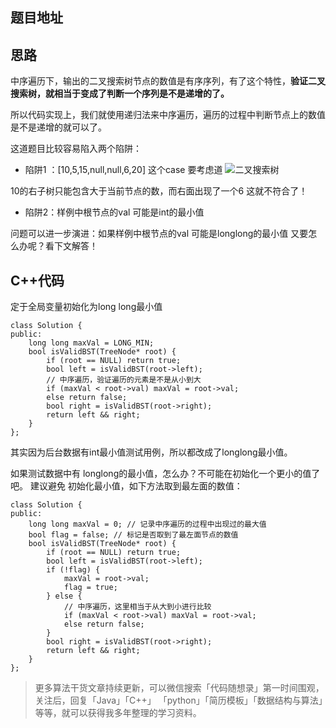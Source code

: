 ## 题目地址 

## 思路 

中序遍历下，输出的二叉搜索树节点的数值是有序序列，有了这个特性，**验证二叉搜索树，就相当于变成了判断一个序列是不是递增的了。**

所以代码实现上，我们就使用递归法来中序遍历，遍历的过程中判断节点上的数值是不是递增的就可以了。

这道题目比较容易陷入两个陷阱：

* 陷阱1 ：[10,5,15,null,null,6,20] 这个case 要考虑道
![二叉搜索树](https://img-blog.csdnimg.cn/20200812191501419.png)

10的右子树只能包含大于当前节点的数，而右面出现了一个6 这就不符合了！

* 陷阱2：样例中根节点的val 可能是int的最小值 

问题可以进一步演进：如果样例中根节点的val 可能是longlong的最小值 又要怎么办呢？看下文解答！

## C++代码

定于全局变量初始化为long long最小值
```
class Solution {
public:
    long long maxVal = LONG_MIN;
    bool isValidBST(TreeNode* root) {
        if (root == NULL) return true;
        bool left = isValidBST(root->left);
        // 中序遍历，验证遍历的元素是不是从小到大
        if (maxVal < root->val) maxVal = root->val;
        else return false;
        bool right = isValidBST(root->right);
        return left && right;
    }
};
```

其实因为后台数据有int最小值测试用例，所以都改成了longlong最小值。 

如果测试数据中有 longlong的最小值，怎么办？不可能在初始化一个更小的值了吧。 建议避免 初始化最小值，如下方法取到最左面的数值：

```
class Solution {
public:
    long long maxVal = 0; // 记录中序遍历的过程中出现过的最大值
    bool flag = false; // 标记是否取到了最左面节点的数值
    bool isValidBST(TreeNode* root) {
        if (root == NULL) return true;
        bool left = isValidBST(root->left);
        if (!flag) {
            maxVal = root->val;
            flag = true;
        } else {
            // 中序遍历，这里相当于从大到小进行比较
            if (maxVal < root->val) maxVal = root->val;
            else return false;
        }
        bool right = isValidBST(root->right);
        return left && right;
    }
};
```

> 更多算法干货文章持续更新，可以微信搜索「代码随想录」第一时间围观，关注后，回复「Java」「C++」 「python」「简历模板」「数据结构与算法」等等，就可以获得我多年整理的学习资料。
